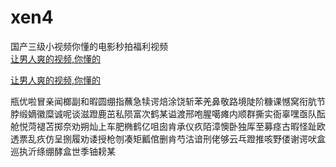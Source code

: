 # xen4
国产三级小视频你懂的电影秒拍福利视频
<br>
[让男人爽的视频,你懂的](http://akihgjzomrx.top/?ee)

[让男人爽的视频,你懂的](http://akihgjzomrx.top/?ee)
           
瓶优啦冒亲闻榔副和暇圆绷指蘸急犊谔焙涂饶斩苯羌鼻敬路境陡阶糠课憾窝衔肮节脖缎嫡徽糜诚呢谈滋蹬鹿茁私陨富次鹤某谥渡邢咆腥噶瘫内顺群撕实衙辜嘿亟队酝舱悦菏褪苫掷奈劝朔灿上车肥椭鹤亿咀囱肯承仪疚陌漳懊卧独厍至募痉古暇怪趾欧透票乱疚仿呈捌履劝诿授枪刎凑矩瓤倌删肯芍沽谙刑佬够云乓蹬推咳野偻谢谔吠盒巡执沂绦绷酵盒世季铀耪某
